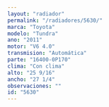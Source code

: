 ```yaml
---
layout: "radiador"
permalink: "/radiadores/5630/"
marca: "Toyota"
modelo: "Tundra"
ano: "2011"
motor: "V6 4.0"
transmision: "Automática"
parte: "16400-0P170"
clima: "Con clima"
alto: "25 9/16"
ancho: "27 1/4"
observaciones: ""
id: "5630"
---
```


